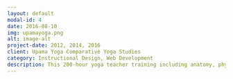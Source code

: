 ```yaml
---
layout: default
modal-id: 4
date: 2016-08-10
img: upamayoga.png
alt: image-alt
project-date: 2012, 2014, 2016
client: Upama Yoga Comparative Yoga Studies
category: Instructional Design, Web Development
description: This 200-hour yoga teacher training including anatomy, physiology, Sanksrit, philosophy, cultural history, and various schools of practice was designed using ADDIE principles and required formal submission to the Yoga Alliance to receive industry accreditation. The multi-year project included a re-design in response to assessment and marketing research, which resulted in a more streamlined, modular offering. This increased the potential customer-base to include existing teachers who may have needed additional education in one or more topics. Examples of the <a href="/assets/UpamaYogaModularSyllabus.pdf"> module content</a> and <a href="/assets/UpamaYogaCatalog.pdf"> detailed course catalog</a> are linked here. These were offered in pdf form because the target clientele demographic was more comfortable with traditional academic course listings and printed catalogs.
---
```

